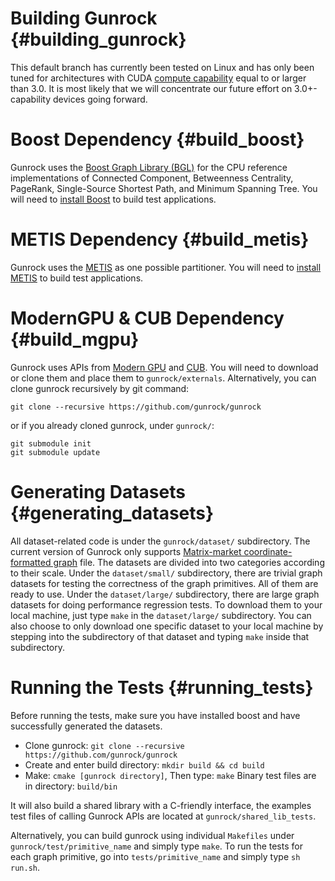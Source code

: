 Building Gunrock              {#building_gunrock}
==============

This default branch has currently been tested on Linux and has only been tuned
for architectures with CUDA
[compute capability](http://docs.nvidia.com/cuda/cuda-c-programming-guide/#compute-capability)
equal to or larger than 3.0. It is most likely that we will concentrate our
future effort on 3.0+-capability devices going forward.

Boost Dependency           {#build_boost}
=================

Gunrock uses the
[Boost Graph Library (BGL)](http://www.boost.org/doc/libs/1_55_0/libs/graph/doc/index.html)
for the CPU reference implementations of Connected Component, Betweenness
Centrality, PageRank, Single-Source Shortest Path, and Minimum Spanning Tree.
You will need to
[install Boost](http://www.boost.org/doc/libs/1_55_0/doc/html/bbv2/installation.html)
to build test applications.

METIS Dependency {#build_metis}
=================
Gunrock uses the
[METIS](http://glaros.dtc.umn.edu/gkhome/metis/metis/overview) as one
possible partitioner. You will need to
[install METIS](http://glaros.dtc.umn.edu/gkhome/metis/metis/download)
to build test applications.

ModernGPU & CUB Dependency           {#build_mgpu}
=================

Gunrock uses APIs from [Modern GPU](https://github.com/NVlabs/moderngpu)
and [CUB](http://nvlabs.github.io/cub/). You
will need to download or clone them and place them to `gunrock/externals`.
Alternatively, you can clone gunrock recursively by git command:

    git clone --recursive https://github.com/gunrock/gunrock

or if you already cloned gunrock, under `gunrock/`:

    git submodule init
    git submodule update

Generating Datasets           {#generating_datasets}
===================

All dataset-related code is under the `gunrock/dataset/` subdirectory. The
current version of Gunrock only supports
[Matrix-market coordinate-formatted graph](http://math.nist.gov/MatrixMarket/formats.html)
file. The datasets are divided into two categories according to their scale.
Under the `dataset/small/` subdirectory, there are trivial graph datasets for
testing the correctness of the graph primitives. All of them are ready to use.
Under the `dataset/large/` subdirectory, there are large graph datasets for
doing performance regression tests. To download them to your local machine,
just type `make` in the `dataset/large/` subdirectory. You can also choose to
only download one specific dataset to your local machine by stepping into the
subdirectory of that dataset and typing `make` inside that subdirectory.

Running the Tests           {#running_tests}
=================
Before running the tests, make sure you have installed boost and have
successfully generated the datasets.

- Clone gunrock: `git clone --recursive https://github.com/gunrock/gunrock`
- Create and enter build directory: `mkdir build && cd build`
- Make: `cmake [gunrock directory]`, Then type: `make`
Binary test files are in directory: `build/bin`

It will also build a shared library with a C-friendly interface, the examples
test files of calling Gunrock APIs are located at `gunrock/shared_lib_tests`.

Alternatively, you can build gunrock using individual `Makefiles` under
`gunrock/test/primitive_name` and simply type `make`.
To run the tests for each graph primitive, go into `tests/primitive_name` and
simply type `sh run.sh`.
